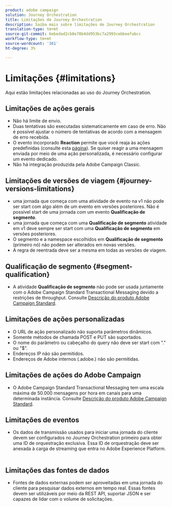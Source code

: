 ```yaml
---
product: adobe campaign
solution: Journey Orchestration
title: Limitações de Journey Orchestration
description: Saiba mais sobre limitações de Journey Orchestration
translation-type: tm+mt
source-git-commit: 6ebedad2cb8e78b4dd953bc7a2993cebbeefabcc
workflow-type: tm+mt
source-wordcount: '361'
ht-degree: 3%

---
```



# Limitações {#limitations}

Aqui estão limitações relacionadas ao uso do Journey Orchestration.

## Limitações de ações gerais

* Não há limite de envio. 
* Duas tentativas são executadas sistematicamente em caso de erro. Não é possível ajustar o número de tentativas de acordo com a mensagem de erro recebida. 
* O evento incorporado **Reaction** permite que você reaja às ações predefinidas (consulte esta [página](../building-journeys/reaction-events.md)). Se quiser reagir a uma mensagem enviada por meio de uma ação personalizada, é necessário configurar um evento dedicado. 
* Não há integração produzida pela Adobe Campaign Classic.

## Limitações de versões de viagem {#journey-versions-limitations}

* uma jornada que começa com uma atividade de evento na v1 não pode ser start com algo além de um evento em versões posteriores. Não é possível start de uma jornada com um evento **Qualificação de segmento**.
* uma jornada que começa com uma **Qualificação de segmento** atividade em v1 deve sempre ser start com uma **Qualificação de segmento** em versões posteriores.
* O segmento e a namespace escolhidos em **Qualificação de segmento** (primeiro nó) não podem ser alterados em novas versões.
* A regra de reentrada deve ser a mesma em todas as versões de viagem.

## Qualificação de segmento {#segment-qualification}

* A atividade **Qualificação de segmento** não pode ser usada juntamente com o Adobe Campaign Standard Transactional Messaging devido a restrições de throughput. Consulte [Descrição do produto Adobe Campaign Standard](https://helpx.adobe.com/legal/product-descriptions/campaign-standard.html). 
 

## Limitações de ações personalizadas

* O URL de ação personalizado não suporta parâmetros dinâmicos. 
* Somente métodos de chamada POST e PUT são suportados. 
* O nome do parâmetro ou cabeçalho do query não deve ser start com &quot;.&quot; ou &quot;$&quot;. 
* Endereços IP não são permitidos. 
* Endereços de Adobe internos (.adobe.) não são permitidas.
 

## Limitações de ações do Adobe Campaign

* O Adobe Campaign Standard Transactional Messaging tem uma escala máxima de 50.000 mensagens por hora em canais para uma determinada instância. Consulte [Descrição do produto Adobe Campaign Standard](https://helpx.adobe.com/legal/product-descriptions/campaign-standard.html). 
 

## Limitações de eventos

* Os dados de transmissão usados para iniciar uma jornada do cliente devem ser configurados no Journey Orchestration primeiro para obter uma ID de orquestração exclusiva. Essa ID de orquestração deve ser anexada à carga de streaming que entra no Adobe Experience Platform.
 

## Limitações das fontes de dados

* Fontes de dados externas podem ser aproveitadas em uma jornada do cliente para pesquisar dados externos em tempo real. Essas fontes devem ser utilizáveis por meio da REST API, suportar JSON e ser capazes de lidar com o volume de solicitações.